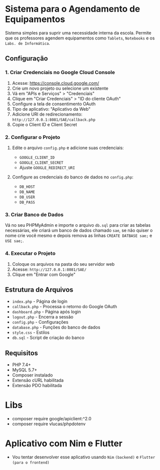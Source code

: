 # Sistema para o Agendamento de Equipamentos

Sistema simples para suprir uma necessidade interna da escola. Permite que os professores agendem equipamentos como `Tablets`, `Notebooks` e os `Labs. de Informática`.

## Configuração

### 1. Criar Credenciais no Google Cloud Console

1. Acesse: https://console.cloud.google.com/
2. Crie um novo projeto ou selecione um existente
3. Vá em "APIs e Serviços" > "Credenciais"
4. Clique em "Criar Credenciais" > "ID do cliente OAuth"
5. Configure a tela de consentimento OAuth
6. Tipo de aplicativo: "Aplicativo da Web"
7. Adicione URI de redirecionamento: `http://127.0.0.1:8081/SAE/callback.php`
8. Copie o Client ID e Client Secret

### 2. Configurar o Projeto

1. Edite o arquivo `config.php` e adicione suas credenciais:
   - `GOOGLE_CLIENT_ID`
   - `GOOGLE_CLIENT_SECRET`
   - Ajuste `GOOGLE_REDIRECT_URI`

2. Configure as credenciais do banco de dados no `config.php`:
   - `DB_HOST`
   - `DB_NAME`
   - `DB_USER`
   - `DB_PASS`

### 3. Criar Banco de Dados

Vá no seu PHPMyAdmin e importe o arquivo `db.sql` para criar as tabelas necessárias, ele criará um banco de dados chamado `sae`, se não quiser o nome crie você mesmo e depois remova as linhas `CREATE DATBASE sae;` e `USE sae;`.

### 4. Executar o Projeto

1. Coloque os arquivos na pasta do seu servidor web
2. Acesse: `http://127.0.0.1:8081/SAE/`
3. Clique em "Entrar com Google"

## Estrutura de Arquivos

- `index.php` - Página de login
- `callback.php` - Processa o retorno do Google OAuth
- `dashboard.php` - Página após login
- `logout.php` - Encerra a sessão
- `config.php` - Configurações
- `database.php` - Funções do banco de dados
- `style.css` - Estilos
- `db.sql` - Script de criação do banco

## Requisitos

- PHP 7.4+
- MySQL 5.7+
- Composer instalado
- Extensão cURL habilitada
- Extensão PDO habilitada

# Libs

- composer require google/apiclient:^2.0
- composer require vlucas/phpdotenv


# Aplicativo com Nim e Flutter
- Vou tentar desenvolver esse aplicativo usando ``Nim`` ``(backend)`` e ``Flutter`` ``(para o frontend)``

